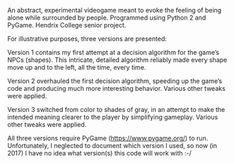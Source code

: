 An abstract, experimental videogame meant to evoke the feeling of being alone while surrounded by people.  Programmed using Python 2 and PyGame. Hendrix College senior project.

For illustrative purposes, three versions are presented:

Version 1 contains my first attempt at a decision algorithm for the game’s NPCs (shapes). This intricate, detailed algorithm reliably made every shape move up and to the left, all the time, every time.

Version 2 overhauled the first decision algorithm, speeding up the game’s code and producing much more interesting behavior.  Various other tweaks were applied.

Version 3 switched from color to shades of gray, in an attempt to make the intended meaning clearer to the player by simplifying gameplay.  Various other tweaks were applied.

All three versions require PyGame (https://www.pygame.org/) to run.  Unfortunately, I neglected to document which version I used, so now (in 2017) I have no idea what version(s) this code will work with :-/